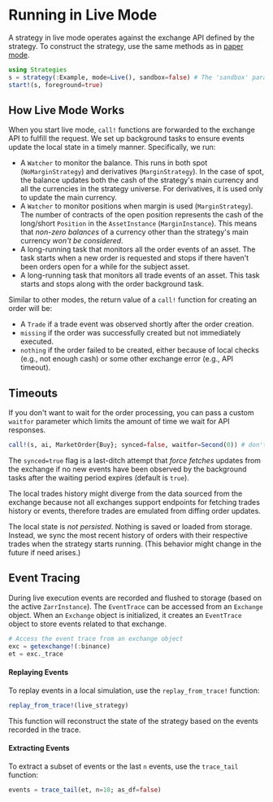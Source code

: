 # Running in Live Mode

A strategy in live mode operates against the exchange API defined by the strategy. To construct the strategy, use the same methods as in [paper mode](./paper.md).

```julia
using Strategies
s = strategy(:Example, mode=Live(), sandbox=false) # The 'sandbox' parameter is passed to the strategy `call!(::Type, ::Any, ::LoadStrategy)` function
start!(s, foreground=true)
```

## How Live Mode Works
When you start live mode, `call!` functions are forwarded to the exchange API to fulfill the request. We set up background tasks to ensure events update the local state in a timely manner. Specifically, we run:

- A `Watcher` to monitor the balance. This runs in both spot (`NoMarginStrategy`) and derivatives (`MarginStrategy`). In the case of spot, the balance updates both the cash of the strategy's main currency and all the currencies in the strategy universe. For derivatives, it is used only to update the main currency.
- A `Watcher` to monitor positions when margin is used (`MarginStrategy`). The number of contracts of the open position represents the cash of the long/short `Position` in the `AssetInstance` (`MarginInstance`). This means that *non-zero balances* of a currency other than the strategy's main currency *won't be considered*.
- A long-running task that monitors all the order events of an asset. The task starts when a new order is requested and stops if there haven't been orders open for a while for the subject asset.
- A long-running task that monitors all trade events of an asset. This task starts and stops along with the order background task.

Similar to other modes, the return value of a `call!` function for creating an order will be:

- A `Trade` if a trade event was observed shortly after the order creation.
- `missing` if the order was successfully created but not immediately executed.
- `nothing` if the order failed to be created, either because of local checks (e.g., not enough cash) or some other exchange error (e.g., API timeout).

## Timeouts
If you don't want to wait for the order processing, you can pass a custom `waitfor` parameter which limits the amount of time we wait for API responses.

```julia
call!(s, ai, MarketOrder{Buy}; synced=false, waitfor=Second(0)) # don't wait
```
The `synced=true` flag is a last-ditch attempt that _force fetches_ updates from the exchange if no new events have been observed by the background tasks after the waiting period expires (default is `true`).

The local trades history might diverge from the data sourced from the exchange because not all exchanges support endpoints for fetching trades history or events, therefore trades are emulated from diffing order updates.

The local state is *not persisted*. Nothing is saved or loaded from storage. Instead, we sync the most recent history of orders with their respective trades when the strategy starts running. (This behavior might change in the future if need arises.)

## Event Tracing

During live execution events are recorded and flushed to storage (based on the active `ZarrInstance`).
The `EventTrace` can be accessed from an `Exchange` object. When an `Exchange` object is initialized, it creates an `EventTrace` object to store events related to that exchange.

```julia
# Access the event trace from an exchange object
exc = getexchange!(:binance)
et = exc._trace
```

#### Replaying Events

To replay events in a local simulation, use the `replay_from_trace!` function:

```julia
replay_from_trace!(live_strategy)
```

This function will reconstruct the state of the strategy based on the events recorded in the trace.

#### Extracting Events

To extract a subset of events or the last `n` events, use the `trace_tail` function:

```julia
events = trace_tail(et, n=10; as_df=false)
```
